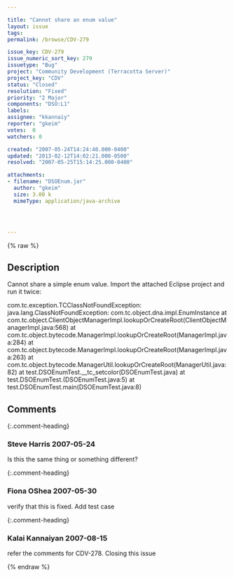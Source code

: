 ```yaml
---

title: "Cannot share an enum value"
layout: issue
tags: 
permalink: /browse/CDV-279

issue_key: CDV-279
issue_numeric_sort_key: 279
issuetype: "Bug"
project: "Community Development (Terracotta Server)"
project_key: "CDV"
status: "Closed"
resolution: "Fixed"
priority: "2 Major"
components: "DSO:L1"
labels: 
assignee: "kkannaiy"
reporter: "gkeim"
votes:  0
watchers: 0

created: "2007-05-24T14:24:40.000-0400"
updated: "2013-02-12T14:02:21.000-0500"
resolved: "2007-05-25T15:14:25.000-0400"

attachments:
- filename: "DSOEnum.jar"
  author: "gkeim"
  size: 3.00 k
  mimeType: application/java-archive




---
```


{% raw %}

## Description

<div markdown="1" class="description">

Cannot share a simple enum value.  Import the attached Eclipse project and run it twice:

com.tc.exception.TCClassNotFoundException: java.lang.ClassNotFoundException: com.tc.object.dna.impl.EnumInstance
	at com.tc.object.ClientObjectManagerImpl.lookupOrCreateRoot(ClientObjectManagerImpl.java:568)
	at com.tc.object.bytecode.ManagerImpl.lookupOrCreateRoot(ManagerImpl.java:284)
	at com.tc.object.bytecode.ManagerImpl.lookupOrCreateRoot(ManagerImpl.java:263)
	at com.tc.object.bytecode.ManagerUtil.lookupOrCreateRoot(ManagerUtil.java:82)
	at test.DSOEnumTest.\_\_tc\_setcolor(DSOEnumTest.java)
	at test.DSOEnumTest.<init>(DSOEnumTest.java:5)
	at test.DSOEnumTest.main(DSOEnumTest.java:8)

</div>

## Comments


{:.comment-heading}
### **Steve Harris** <span class="date">2007-05-24</span>

<div markdown="1" class="comment">

Is this the same thing or something different?

</div>


{:.comment-heading}
### **Fiona OShea** <span class="date">2007-05-30</span>

<div markdown="1" class="comment">

verify that this is fixed. Add test case

</div>


{:.comment-heading}
### **Kalai Kannaiyan** <span class="date">2007-08-15</span>

<div markdown="1" class="comment">

refer the comments for CDV-278. Closing this issue

</div>



{% endraw %}
